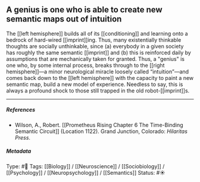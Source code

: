 ## A genius is one who is able to create new semantic maps out of intuition # 

The [[left hemisphere]] builds all of its [[conditioning]] and learning onto a bedrock of hard-wired [[imprint]]ing. Thus, many existentially thinkable thoughts are socially unthinkable, since (a) everybody in a given society has roughly the same semantic [[imprint]] and (b) this is reinforced daily by assumptions that are mechanically taken for granted. Thus, a "genius" is one who, by some internal process, breaks through to the [[right hemisphere]]—a minor neurological miracle loosely called “intuition”—and comes back down to the [[left hemisphere]] with the capacity to paint a new semantic map, build a new model of experience. Needless to say, this is always a profound shock to those still trapped in the old robot-[[imprint]]s.

___

##### References

- Wilson, A., Robert. [[Prometheus Rising Chapter 6 The Time-Binding Semantic Circuit]] (Location 1122). Grand Junction, Colorado: _Hilaritas Press_.

##### Metadata

Type: #🔴 
Tags: [[Biology]] / [[Neuroscience]] / [[Sociobiology]] / [[Psychology]] / [[Neuropsychology]] / [[Semantics]]
Status: #☀️ 